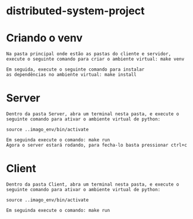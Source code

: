 # distributed-system-project

# Criando o venv

    Na pasta principal onde estão as pastas do cliente e servidor, 
    execute o seguinte comando para criar o ambiente virtual: make venv
    
    Em seguida, execute o seguinte comando para instalar 
    as dependências no ambiente virtual: make install

# Server

    Dentro da pasta Server, abra um terminal nesta pasta, e execute o 
    seguinte comando para ativar o ambiente virtual de python: 
    
    source ..imago_env/bin/activate
    
    Em seguinda execute o comando: make run
    Agora o server estará rodando, para fecha-lo basta pressionar ctrl+c

# Client

    Dentro da pasta Client, abra um terminal nesta pasta, e execute o 
    seguinte comando para ativar o ambiente virtual de python: 
    
    source ..imago_env/bin/activate
    
    Em seguinda execute o comando: make run
